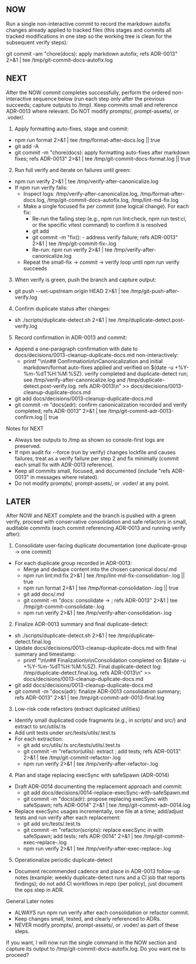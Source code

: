 ## NOW

Run a single non-interactive commit to record the markdown autofix changes already applied to tracked files (this stages and commits all tracked modifications in one step so the working tree is clean for the subsequent verify steps):

git commit -am "chore(docs): apply markdown autofix; refs ADR-0013" 2>&1 | tee /tmp/git-commit-docs-autofix.log

## NEXT

After the NOW commit completes successfully, perform the ordered non-interactive sequence below (run each step only after the previous succeeds; capture outputs to /tmp). Keep commits small and reference ADR-0013 where relevant. Do NOT modify prompts/, prompt-assets/, or .voder/.

1) Apply formatting auto-fixes, stage and commit:
- npm run format 2>&1 | tee /tmp/format-after-docs.log || true
- git add -A
- git commit -m "chore(docs): apply formatting auto-fixes after markdown fixes; refs ADR-0013" 2>&1 | tee /tmp/git-commit-docs-format.log || true

2) Run full verify and iterate on failures until green:
- npm run verify 2>&1 | tee /tmp/verify-after-canonicalize.log
- If npm run verify fails:
  - Inspect logs: /tmp/verify-after-canonicalize.log, /tmp/format-after-docs.log, /tmp/git-commit-docs-autofix.log, /tmp/lint-md-fix.log
  - Make a single focused fix per commit (one logical change). For each fix:
    - Re-run the failing step (e.g., npm run lint:check, npm run test:ci, or the specific vitest command) to confirm it is resolved
    - git add <files>
    - git commit -m "fix(<area>): <short description> - address verify failure; refs ADR-0013" 2>&1 | tee /tmp/git-commit-fix-<short>.log
    - Re-run: npm run verify 2>&1 | tee /tmp/verify-after-canonicalize.log
  - Repeat the small-fix → commit → verify loop until npm run verify succeeds

3) When verify is green, push the branch and capture output:
- git push --set-upstream origin HEAD 2>&1 | tee /tmp/git-push-after-verify.log

4) Confirm duplicate status after changes:
- sh ./scripts/duplicate-detect.sh 2>&1 | tee /tmp/duplicate-detect.post-verify.log

5) Record confirmation in ADR-0013 and commit:
- Append a one-paragraph confirmation with date to docs/decisions/0013-cleanup-duplicate-docs.md non-interactively:
  - printf "\n\n## Confirmation\n\nCanonicalization and initial markdown/format auto-fixes applied and verified on $(date -u +%Y-%m-%dT%H:%M:%SZ). verify completed and duplicate-detect run; see /tmp/verify-after-canonicalize.log and /tmp/duplicate-detect.post-verify.log. refs ADR-0013\n" >> docs/decisions/0013-cleanup-duplicate-docs.md
- git add docs/decisions/0013-cleanup-duplicate-docs.md
- git commit -m "docs(adr): confirm canonicalization recorded and verify completed; refs ADR-0013" 2>&1 | tee /tmp/git-commit-adr-0013-confirm.log || true

Notes for NEXT
- Always tee outputs to /tmp as shown so console-first logs are preserved.
- If npm audit fix --force (run by verify) changes lockfile and causes failures, treat as a verify failure per step 2 and fix minimally (commit each small fix with ADR-0013 reference).
- Keep all commits small, focused, and documented (include "refs ADR-0013" in messages where related).
- Do not modify prompts/, prompt-assets/, or .voder/ at any point.

## LATER

After NOW and NEXT complete and the branch is pushed with a green verify, proceed with conservative consolidation and safe refactors in small, auditable commits (each commit referencing ADR-0013 and running verify after):

1) Consolidate user-facing duplicate documentation (one duplicate-group → one commit)
- For each duplicate group recorded in ADR-0013:
  - Merge and dedupe content into the chosen canonical docs/<file>.md
  - npm run lint:md:fix 2>&1 | tee /tmp/lint-md-fix-consolidation-<n>.log || true
  - npm run format 2>&1 | tee /tmp/format-consolidation-<n>.log || true
  - git add docs/<canonical-file>.md
  - git commit -m "docs: consolidate <removed-file> -> <canonical-file>; refs ADR-0013" 2>&1 | tee /tmp/git-commit-consolidate-<n>.log
  - npm run verify 2>&1 | tee /tmp/verify-after-consolidation-<n>.log

2) Finalize ADR-0013 summary and final duplicate-detect:
- sh ./scripts/duplicate-detect.sh 2>&1 | tee /tmp/duplicate-detect.final.log
- Update docs/decisions/0013-cleanup-duplicate-docs.md with final summary and timestamp:
  - printf "\n\n## Finalization\n\nConsolidation completed on $(date -u +%Y-%m-%dT%H:%M:%SZ). Final duplicate-detect log: /tmp/duplicate-detect.final.log. refs ADR-0013\n" >> docs/decisions/0013-cleanup-duplicate-docs.md
- git add docs/decisions/0013-cleanup-duplicate-docs.md
- git commit -m "docs(adr): finalize ADR-0013 consolidation summary; refs ADR-0013" 2>&1 | tee /tmp/git-commit-adr-0013-final.log

3) Low-risk code refactors (extract duplicated utilities)
- Identify small duplicated code fragments (e.g., in scripts/ and src/) and extract to src/utils/<name>.ts
- Add unit tests under src/tests/utils/<name>.test.ts
- For each extraction:
  - git add src/utils/<util>.ts src/tests/utils/<util>.test.ts
  - git commit -m "refactor(utils): extract <utility>; add tests; refs ADR-0013" 2>&1 | tee /tmp/git-commit-refactor-<util>.log
  - npm run verify 2>&1 | tee /tmp/verify-after-refactor-<util>.log

4) Plan and stage replacing execSync with safeSpawn (ADR-0014)
- Draft ADR-0014 documenting the replacement approach and commit:
  - git add docs/decisions/0014-replace-execSync-with-safeSpawn.md
  - git commit -m "docs(adr): propose replacing execSync with safeSpawn; refs ADR-0014" 2>&1 | tee /tmp/git-commit-adr-0014.log
- Replace execSync usages incrementally, one file at a time; add/adjust tests and run verify after each replacement:
  - git add <changed-files> src/tests/<affected>.test.ts
  - git commit -m "refactor(scripts): replace execSync in <file> with safeSpawn; add tests; refs ADR-0014" 2>&1 | tee /tmp/git-commit-exec-replace-<file>.log
  - npm run verify 2>&1 | tee /tmp/verify-after-exec-replace-<file>.log

5) Operationalize periodic duplicate-detect
- Document recommended cadence and place in ADR-0013 follow-up notes (example: weekly duplicate-detect runs and a CI job that reports findings); do not add CI workflows in repo (per policy), just document the ops step in ADR.

General Later notes
- ALWAYS run npm run verify after each consolidation or refactor commit.
- Keep changes small, tested, and clearly referenced to ADRs.
- NEVER modify prompts/, prompt-assets/, or .voder/ as part of these steps.

If you want, I will now run the single command in the NOW section and capture its output to /tmp/git-commit-docs-autofix.log. Do you want me to proceed?